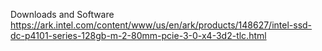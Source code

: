 Downloads and Software
https://ark.intel.com/content/www/us/en/ark/products/148627/intel-ssd-dc-p4101-series-128gb-m-2-80mm-pcie-3-0-x4-3d2-tlc.html
